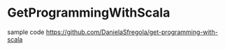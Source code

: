 # GetProgrammingWithScala

sample code
https://github.com/DanielaSfregola/get-programming-with-scala